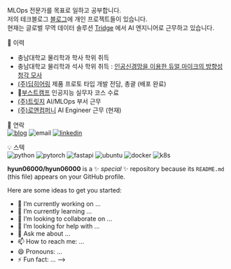 MLOps  전문가를 목표로 일하고 공부합니다.  
저의 테크블로그 [블로그](https://davi06000.tistory.com/)에 개인 프로젝트들이 있습니다.  
현재는 글로벌 무역 데이터 솔루션 [Tridge](https://www.tridge.com/ko/) 에서 AI 엔지니어로 근무하고 있습니다.  

📎 이력
- 충남대학교 물리학과 학사 학위 취득  
- 충남대학교 물리학과 석사 학위 취득 : [인공신경망을 이용한 듀얼 마이크의 방향성 청각 모사](https://cnu.dcollection.net/public_resource/pdf/200000552820_20240602224147.pdf)  
- [(주)딥히어링](https://deep-hearing.ai/) 제품 프로토 타입 개발 전담, 총괄 (배포 완료)   
- 📜[부스트캠프](https://boostcamp.connect.or.kr/) 인공지능 실무자 코스 수료
- [(주)트릿지](https://www.tridge.com/) AI/MLOps 부서 근무
- [(주)로앤컴퍼니](https://www.lawtalk.is/) AI Engineer 근무 (현재)

💬 연락   
[![blog](http://img.shields.io/badge/-blog-000000?style=flat-square)](https://davi06000.tistory.com/)
![email](http://img.shields.io/badge/-hyun06000@gail.com-000000?style=flat-square&logo=Gmail)
[![linkedin](https://img.shields.io/badge/-linkedin-000000?style=flat-square)](https://www.linkedin.com/in/sang-hyun-park-3b90912aa/)
  
  
💡 스텍  
![python](http://img.shields.io/badge/Python-000000?style=flat-square&logo=Python)
![pytorch](http://img.shields.io/badge/PyTorch-000000?style=flat-square&logo=PyTorch)
![fastapi](http://img.shields.io/badge/FastAPI-000000?style=flat-square&logo=fastapi)
![ubuntu](http://img.shields.io/badge/Ubuntu-000000?style=flat-square&logo=Ubuntu)
![docker](http://img.shields.io/badge/Docker-000000?style=flat-square&logo=Docker)
![k8s](http://img.shields.io/badge/K8s-000000?style=flat-square&logo=Kubernetes)

**hyun06000/hyun06000** is a ✨ _special_ ✨ repository because its `README.md` (this file) appears on your GitHub profile.

Here are some ideas to get you started:

- 🔭 I’m currently working on ...
- 🌱 I’m currently learning ...
- 👯 I’m looking to collaborate on ...
- 🤔 I’m looking for help with ...
- 💬 Ask me about ...
- 📫 How to reach me: ...
- 😄 Pronouns: ...
- ⚡ Fun fact: ...
-->
